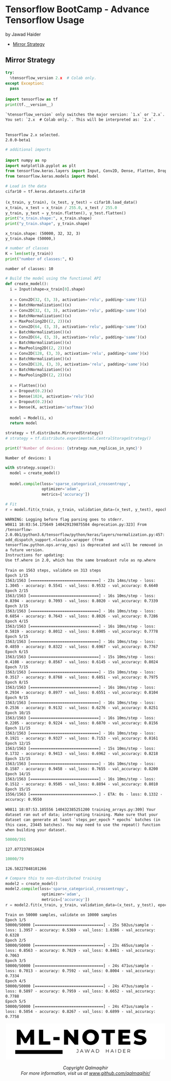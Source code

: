 Tensorflow BootCamp - Advance Tensorflow Usage
================
by Jawad Haider

- <a href="#mirror-strategy" id="toc-mirror-strategy">Mirror Strategy</a>

## Mirror Strategy

``` python
try:
  %tensorflow_version 2.x  # Colab only.
except Exception:
  pass

import tensorflow as tf
print(tf.__version__)
```

    `%tensorflow_version` only switches the major version: `1.x` or `2.x`.
    You set: `2.x  # Colab only.`. This will be interpreted as: `2.x`.


    TensorFlow 2.x selected.
    2.0.0-beta1

``` python
# additional imports

import numpy as np
import matplotlib.pyplot as plt
from tensorflow.keras.layers import Input, Conv2D, Dense, Flatten, Dropout, GlobalMaxPooling2D, MaxPooling2D, BatchNormalization
from tensorflow.keras.models import Model
```

``` python
# Load in the data
cifar10 = tf.keras.datasets.cifar10

(x_train, y_train), (x_test, y_test) = cifar10.load_data()
x_train, x_test = x_train / 255.0, x_test / 255.0
y_train, y_test = y_train.flatten(), y_test.flatten()
print("x_train.shape:", x_train.shape)
print("y_train.shape", y_train.shape)
```

    x_train.shape: (50000, 32, 32, 3)
    y_train.shape (50000,)

``` python
# number of classes
K = len(set(y_train))
print("number of classes:", K)
```

    number of classes: 10

``` python
# Build the model using the functional API
def create_model():
  i = Input(shape=x_train[0].shape)

  x = Conv2D(32, (3, 3), activation='relu', padding='same')(i)
  x = BatchNormalization()(x)
  x = Conv2D(32, (3, 3), activation='relu', padding='same')(x)
  x = BatchNormalization()(x)
  x = MaxPooling2D((2, 2))(x)
  x = Conv2D(64, (3, 3), activation='relu', padding='same')(x)
  x = BatchNormalization()(x)
  x = Conv2D(64, (3, 3), activation='relu', padding='same')(x)
  x = BatchNormalization()(x)
  x = MaxPooling2D((2, 2))(x)
  x = Conv2D(128, (3, 3), activation='relu', padding='same')(x)
  x = BatchNormalization()(x)
  x = Conv2D(128, (3, 3), activation='relu', padding='same')(x)
  x = BatchNormalization()(x)
  x = MaxPooling2D((2, 2))(x)

  x = Flatten()(x)
  x = Dropout(0.2)(x)
  x = Dense(1024, activation='relu')(x)
  x = Dropout(0.2)(x)
  x = Dense(K, activation='softmax')(x)

  model = Model(i, x)
  return model
```

``` python
strategy = tf.distribute.MirroredStrategy()
# strategy = tf.distribute.experimental.CentralStorageStrategy()
```

``` python
print(f'Number of devices: {strategy.num_replicas_in_sync}')
```

    Number of devices: 1

``` python
with strategy.scope():
  model = create_model()

  model.compile(loss='sparse_categorical_crossentropy',
                optimizer='adam',
                metrics=['accuracy'])
```

``` python
# Fit
r = model.fit(x_train, y_train, validation_data=(x_test, y_test), epochs=5)
```

    WARNING: Logging before flag parsing goes to stderr.
    W0811 18:03:54.175649 140429139875584 deprecation.py:323] From /tensorflow-2.0.0b1/python3.6/tensorflow/python/keras/layers/normalization.py:457: add_dispatch_support.<locals>.wrapper (from tensorflow.python.ops.array_ops) is deprecated and will be removed in a future version.
    Instructions for updating:
    Use tf.where in 2.0, which has the same broadcast rule as np.where

    Train on 1563 steps, validate on 313 steps
    Epoch 1/15
    1563/1563 [==============================] - 23s 14ms/step - loss: 1.3045 - accuracy: 0.5541 - val_loss: 0.9532 - val_accuracy: 0.6640
    Epoch 2/15
    1563/1563 [==============================] - 16s 10ms/step - loss: 0.8394 - accuracy: 0.7093 - val_loss: 0.8020 - val_accuracy: 0.7339
    Epoch 3/15
    1563/1563 [==============================] - 16s 10ms/step - loss: 0.6854 - accuracy: 0.7643 - val_loss: 0.8026 - val_accuracy: 0.7286
    Epoch 4/15
    1563/1563 [==============================] - 16s 10ms/step - loss: 0.5819 - accuracy: 0.8012 - val_loss: 0.6905 - val_accuracy: 0.7778
    Epoch 5/15
    1563/1563 [==============================] - 16s 10ms/step - loss: 0.4859 - accuracy: 0.8322 - val_loss: 0.6967 - val_accuracy: 0.7767
    Epoch 6/15
    1563/1563 [==============================] - 15s 10ms/step - loss: 0.4108 - accuracy: 0.8567 - val_loss: 0.6145 - val_accuracy: 0.8024
    Epoch 7/15
    1563/1563 [==============================] - 15s 10ms/step - loss: 0.3517 - accuracy: 0.8768 - val_loss: 0.6851 - val_accuracy: 0.7975
    Epoch 8/15
    1563/1563 [==============================] - 16s 10ms/step - loss: 0.2934 - accuracy: 0.8977 - val_loss: 0.6551 - val_accuracy: 0.8104
    Epoch 9/15
    1563/1563 [==============================] - 16s 10ms/step - loss: 0.2536 - accuracy: 0.9132 - val_loss: 0.6276 - val_accuracy: 0.8251
    Epoch 10/15
    1563/1563 [==============================] - 16s 10ms/step - loss: 0.2205 - accuracy: 0.9224 - val_loss: 0.6870 - val_accuracy: 0.8156
    Epoch 11/15
    1563/1563 [==============================] - 16s 10ms/step - loss: 0.1921 - accuracy: 0.9327 - val_loss: 0.7153 - val_accuracy: 0.8161
    Epoch 12/15
    1563/1563 [==============================] - 15s 10ms/step - loss: 0.1732 - accuracy: 0.9413 - val_loss: 0.6962 - val_accuracy: 0.8218
    Epoch 13/15
    1563/1563 [==============================] - 16s 10ms/step - loss: 0.1587 - accuracy: 0.9458 - val_loss: 0.7655 - val_accuracy: 0.8200
    Epoch 14/15
    1563/1563 [==============================] - 16s 10ms/step - loss: 0.1512 - accuracy: 0.9505 - val_loss: 0.8894 - val_accuracy: 0.8010
    Epoch 15/15
    1556/1563 [============================>.] - ETA: 0s - loss: 0.1332 - accuracy: 0.9550

    W0811 18:07:53.185556 140432385251200 training_arrays.py:309] Your dataset ran out of data; interrupting training. Make sure that your dataset can generate at least `steps_per_epoch * epochs` batches (in this case, 23445 batches). You may need to use the repeat() function when building your dataset.

``` python
50000/391
```

    127.8772378516624

``` python
10000/79
```

    126.58227848101266

``` python
# Compare this to non-distributed training
model2 = create_model()
model2.compile(loss='sparse_categorical_crossentropy',
                optimizer='adam',
                metrics=['accuracy'])
r = model2.fit(x_train, y_train, validation_data=(x_test, y_test), epochs=5)
```

    Train on 50000 samples, validate on 10000 samples
    Epoch 1/5
    50000/50000 [==============================] - 25s 502us/sample - loss: 1.3957 - accuracy: 0.5369 - val_loss: 1.0386 - val_accuracy: 0.6328
    Epoch 2/5
    50000/50000 [==============================] - 23s 465us/sample - loss: 0.8563 - accuracy: 0.7029 - val_loss: 0.8461 - val_accuracy: 0.7063
    Epoch 3/5
    50000/50000 [==============================] - 24s 471us/sample - loss: 0.7013 - accuracy: 0.7592 - val_loss: 0.8004 - val_accuracy: 0.7334
    Epoch 4/5
    50000/50000 [==============================] - 24s 473us/sample - loss: 0.5897 - accuracy: 0.7959 - val_loss: 0.6652 - val_accuracy: 0.7788
    Epoch 5/5
    50000/50000 [==============================] - 24s 471us/sample - loss: 0.5054 - accuracy: 0.8267 - val_loss: 0.6899 - val_accuracy: 0.7758

<center>

<a href=''> ![Logo](../logo1.png) </a>

</center>
<center>
<em>Copyright Qalmaqihir</em>
</center>
<center>
<em>For more information, visit us at
<a href='http://www.github.com/qalmaqihir/'>www.github.com/qalmaqihir/</a></em>
</center>
